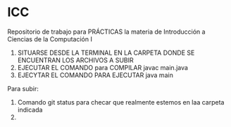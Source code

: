 # ICC
Repositorio de trabajo para PRÁCTICAS la materia de Introducción a Ciencias de la Computación I

1. SITUARSE DESDE LA TERMINAL EN LA CARPETA DONDE SE ENCUENTRAN LOS ARCHIVOS A SUBIR
2. EJECUTAR EL COMANDO para COMPILAR javac main.java
3. EJECYTAR EL COMANDO PARA EJECUTAR java main


Para subir:
1. Comando git status para checar que realmente estemos en laa carpeta indicada
2. 
